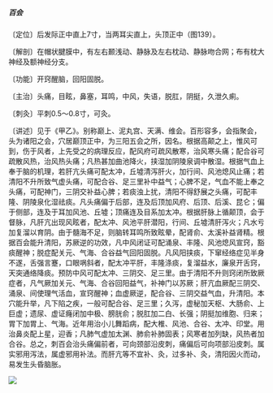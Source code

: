 ##### 百会

〔定位〕后发际正中直上7寸，当两耳尖直上，头顶正中（图139）。

〔解剖〕在帽状腱膜中，有左右颞浅动、静脉及左右枕动、静脉吻合网；布有枕大神经及额神经分支。

〔功能〕开窍醒脑，回阳固脱。

〔主治〕头痛，目眩，鼻塞，耳鸣，中风，失语，脱肛，阴挺，久泄久痢。

〔刺灸〕平刺0.5～0.8寸，可灸。

〔讲述〕见于《甲乙》。别称巅上、泥丸宫、天满、维会。百形容多，会指聚会，头为诸阳之会，穴居巅顶正中，为三阳五会之所，因名。根据高颠之上，惟风可到，伤于风者，上先受之的病理反应，配风府可疏风散寒，治风寒头痛；配合谷可疏散风热，治风热头痛；凡热甚加曲池降火，挟湿加阴陵泉调中散湿。根据气血上奉于脑的机理，若肝亢头痛可配太冲，丘墟清泻肝火，加行间、风池熄风止痛；若清阳不升所致气虚头痛，可配合谷、足三里补中益气；心脾不足，气血不能上奉之头痛，可配神门，三阴交补益心脾；若痰浊上扰，清阳不得舒展之头痛，可配丰隆、阴陵泉化湿祛痰。凡头痛偏于后部，连及后顶加风府、后顶、后溪、昆仑；偏于侧部，连及于耳加风池、丘墟；顶痛连及目系加太冲。根据肝脉上循颠顶，会于督脉，凡肝亢出现风眩者，配太冲、风池平肝潜阳，行间、丘墟清肝泻火；凡水亏加复溜以育阴。由于髓海不足，则脑转耳鸣所致眩晕，配肾俞、太溪补益肾精。根据百会能升清阳，苏厥逆的功效，凡中风闭证可配涌泉、丰隆、风池熄风宣窍，豁痰醒神；脱症配关元、气海、合谷益气回阳固脱。凡风阳挟痰，下窜经络症见半身不遂，舌强言蹇，口眼㖞斜者，配太冲平肝，丰隆涤痰，复溜益水，廉泉开舌窍，天突通络降痰。预防中风可配太冲、三阴交、足三里。由于清阳不升则窍闭所致厥症者，凡气厥加关元、气海、合谷回阳益气，补神门以苏厥；肝亢血厥配三阴交、涌泉、间使理气活血，宣窍醒神；血虚厥逆，配合谷、三阴交益气血，升清阳。本穴能升举，凡下陷之疾，一般可配合谷、足三里；久泻，虚秘加天枢、大肠俞、上巨虚；遗尿、虚证癃闭加中极、膀胱俞；脱肛加二白、长强；阴挺加维胞、归来；胃下加胃上、气海。近年用治小儿舞蹈病，配大椎、风池、合谷、太冲、印堂。用治鼻炎配上星，迎香；凡肺气虚加太渊、肺俞补肺固表；风寒者加列缺，风热者加合谷。总之，刺百会治头痛偏前者，可向颈部沿皮刺，痛偏后可向项部沿皮刺。属实邪用泻法，属虚邪用补法。而肝亢等不宜补、灸，过多补、灸，清阳因火而动，易发生头昏脑胀。

![](img/图139.jpg)
